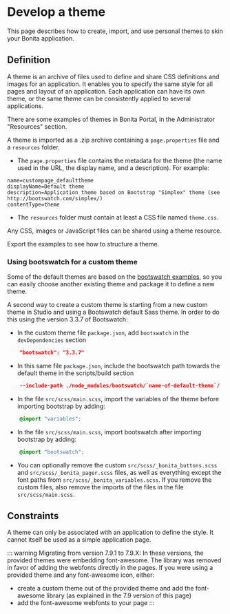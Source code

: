 # Develop a theme

This page describes how to create, import, and use personal themes to skin your Bonita application.

## Definition

A theme is an archive of files used to define and share CSS definitions and images for an application.
It enables you to specify the same style for all pages and layout of an application.
Each application can have its own theme, or the same theme can be consistently applied to several applications.

There are some examples of themes in Bonita Portal, in the Administrator "Resources" section.

A theme is imported as a .zip archive containing a `page.properties` file and a `resources` folder.

* The `page.properties` file contains the metadata for the theme (the name used in the URL, the display name, and a description). For example: 
```properties
name=custompage_defaulttheme
displayName=Default theme
description=Application theme based on Bootstrap "Simplex" theme (see http://bootswatch.com/simplex/)
contentType=theme
```

* The `resources` folder must contain at least a CSS file named `theme.css`.

Any CSS, images or JavaScript files can be shared using a theme resource.

Export the examples to see how to structure a theme.

### Using bootswatch for a custom theme

Some of the default themes are based on the [bootswatch examples](https://bootswatch.com/), so you can easily choose another existing theme and package it to define a new theme.

A second way to create a custom theme is starting from a new custom theme in Studio and using a Bootswatch default Sass theme. In order to do this using the version 3.3.7 of Bootswatch:
* In the custom theme file `package.json`, add `bootswatch` in the `devDependencies` section
```json
    "bootswatch": "3.3.7"
```
* In this same file `package.json`, include the bootswatch path towards the default theme in the scripts/build section   
```json
    --include-path ./node_modules/bootswatch/`name-of-default-theme`/
```
* In the file `src/scss/main.scss`, import the variables of the theme before importing bootstrap by adding: 
```scss
    @import "variables";
```
* In the file `src/scss/main.scss`, import bootswatch after importing bootstrap by adding: 
```scss
    @import "bootswatch";
```
* You can optionally remove the custom `src/scss/_bonita_buttons.scss` and `src/scss/_bonita_pager.scss` files, as well as everything except the font paths from `src/scss/_bonita_variables.scss`. If you remove the custom files, also remove the imports of the files in the file `src/scss/main.scss`.

## Constraints

A theme can only be associated with an application to define the style. It cannot itself be used as a simple application page.

::: warning
Migrating from version 7.9.1 to 7.9.X: In these versions, the provided themes were embedding font-awesome. The library was removed in favor of adding the webfonts directly in the pages. 
If you were using a provided theme and any font-awesome icon, either:
* create a custom theme out of the provided theme and add the font-awesome library (as explained in the 7.9 version of this page)
* add the font-awesome webfonts to your page
:::
